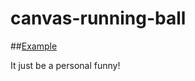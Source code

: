 # canvas-running-ball

##[Example](http://www.joudee.com/runningBall/canvas.html)

It just be a personal funny!